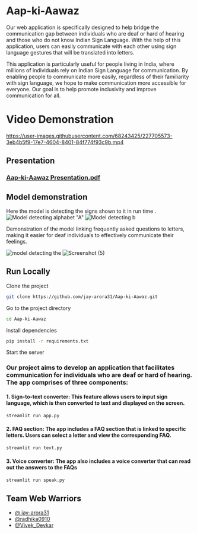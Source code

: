 # Aap-ki-Aawaz


Our web application is specifically designed to help bridge the communication gap between individuals who are deaf or hard of hearing and those who do not know Indian Sign Language. With the help of this application, users can easily communicate with each other using sign language gestures that will be translated into letters.

This application is particularly useful for people living in India, where millions of individuals rely on Indian Sign Language for communication. By enabling people to communicate more easily, regardless of their familiarity with sign language, we hope to make communication more accessible for everyone. Our goal is to help promote inclusivity and improve communication for all.

# Video Demonstration


https://user-images.githubusercontent.com/68243425/227705573-3eb4b5f9-17e7-4604-8401-84f774f93c9b.mp4


## Presentation 

### [Aap-ki-Aawaz Presentation.pdf](https://github.com/jay-arora31/Apki-Aawaz/files/11068500/Apki.Aawaz.pdf)



## Model demonstration 

Here the model is detecting the signs shown to it in run time .
![Model detecting alphabet "A"](https://user-images.githubusercontent.com/97309084/227619083-2e441f24-2f88-4a4a-97f5-b7579459a46d.png)
![Model detecting b](https://user-images.githubusercontent.com/97309084/227619558-481ca5f1-cbeb-4502-ba96-7a752d939043.png) 


Demonstration of the model linking frequently asked questions to letters, making it easier for deaf individuals to effectively communicate their feelings.


![model detecting the ](https://user-images.githubusercontent.com/97309084/227619601-217d5d66-c533-4d07-a3d8-7daf4b2b9e5e.png)
![Screenshot (5)](https://user-images.githubusercontent.com/97309084/227619676-4aae46ad-6848-4915-92e7-74dc362afcb9.png)



## Run Locally

Clone the project

``` sh
git clone https://github.com/jay-arora31/Aap-ki-Aawaz.git
```

Go to the project directory
``` sh
cd Aap-ki-Aawaz

```

Install dependencies

```sh
pip install -r requirements.txt
```

Start the server

### Our project aims to develop an application that facilitates communication for individuals who are deaf or hard of hearing. The app comprises of three components:


#### 1. Sign-to-text converter: This feature allows users to input sign language, which is then converted to text and displayed on the screen.
```sh
streamlit run app.py
```

#### 2. FAQ section: The app includes a FAQ section that is linked to specific letters. Users can select a letter and view the corresponding FAQ.

```sh
streamlit run text.py
```

#### 3. Voice converter: The app also includes a voice converter that can read out the answers to the FAQs
```sh
streamlit run speak.py
```




## Team Web Warriors
- [@ jay-arora31](https://github.com/jay-arora31)
- [@radhika0910](https://github.com/radhika0910)
- [@Vivek_Devkar](https://github.com/vivekdevkar123)



